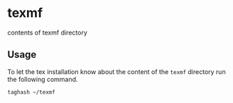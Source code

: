 texmf
=====

contents of texmf directory

Usage
-----

To let the tex installation know about the content of the `texmf`
directory run the following command.

```sh
taghash ~/texmf
```